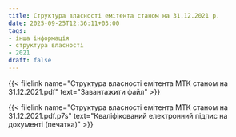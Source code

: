 ```yaml
---
title: Структура власності емітента станом на 31.12.2021 р.
date: 2025-09-25T12:36:11+03:00
tags:
- інша інформація
- структура власності
- 2021
draft: false
---
```


{{< filelink name="Структура власності емітента MTK станом на 31.12.2021.pdf" text="Завантажити файл" >}}

{{< filelink name="Структура власності емітента MTK станом на 31.12.2021.pdf.p7s" text="Кваліфікований електронний підпис на документі (печатка)" >}}

